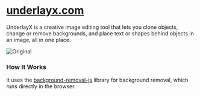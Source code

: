 
# [underlayx.com](https://underlayx.com)

UnderlayX is a creative image editing tool that lets you clone objects, change or remove backgrounds, and place text or shapes behind objects in an image, all in one place.

![Original](https://github.com/user-attachments/assets/c1520508-e679-4787-821a-87d0dd5c3fcb)


### How It Works

It uses the [background-removal-js](https://github.com/imgly/background-removal-js) library for background removal, which runs directly in the browser.
